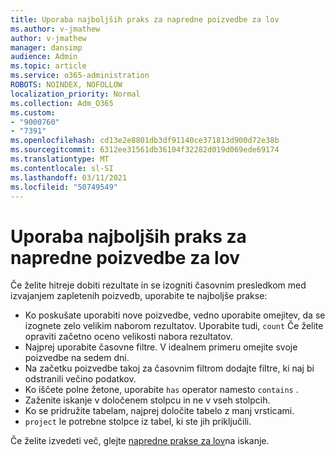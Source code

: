 ```yaml
---
title: Uporaba najboljših praks za napredne poizvedbe za lov
ms.author: v-jmathew
author: v-jmathew
manager: dansimp
audience: Admin
ms.topic: article
ms.service: o365-administration
ROBOTS: NOINDEX, NOFOLLOW
localization_priority: Normal
ms.collection: Adm_O365
ms.custom:
- "9000760"
- "7391"
ms.openlocfilehash: cd13e2e8801db3df91140ce371813d900d72e38b
ms.sourcegitcommit: 6312ee31561db36104f32282d019d069ede69174
ms.translationtype: MT
ms.contentlocale: sl-SI
ms.lasthandoff: 03/11/2021
ms.locfileid: "50749549"
---
```

# <a name="apply-best-practices-for-advanced-hunting-queries"></a>Uporaba najboljših praks za napredne poizvedbe za lov

Če želite hitreje dobiti rezultate in se izogniti časovnim presledkom med izvajanjem zapletenih poizvedb, uporabite te najboljše prakse:

- Ko poskušate uporabiti nove poizvedbe, vedno uporabite omejitev, da se izognete zelo velikim naborom rezultatov. Uporabite tudi, `count` Če želite opraviti začetno oceno velikosti nabora rezultatov.
- Najprej uporabite časovne filtre. V idealnem primeru omejite svoje poizvedbe na sedem dni.
- Na začetku poizvedbe takoj za časovnim filtrom dodajte filtre, ki naj bi odstranili večino podatkov.
- Ko iščete polne žetone, uporabite `has` operator namesto `contains` .
- Zaženite iskanje v določenem stolpcu in ne v vseh stolpcih.
- Ko se pridružite tabelam, najprej določite tabelo z manj vrsticami.
- `project` le potrebne stolpce iz tabel, ki ste jih priključili.

Če želite izvedeti več, glejte [napredne prakse za lov](https://go.microsoft.com/fwlink/?linkid=2144812)na iskanje.
